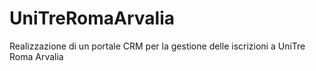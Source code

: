# UniTreRomaArvalia
Realizzazione di un portale CRM per la gestione delle iscrizioni a UniTre Roma Arvalia
